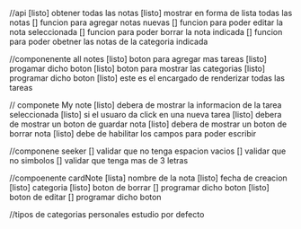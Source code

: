 //api
[listo] obtener todas las notas
[listo] mostrar en forma de lista todas las notas
[] funcion para agregar notas nuevas
[] funcion para poder editar la nota seleccionada
[] funcion para poder borrar la nota indicada
[] funcion para poder obetner las notas de la categoria indicada

//componenente all notes
[listo] boton para agregar mas tareas
  [listo] progamar dicho boton
[listo] boton para mostrar las categorias
  [listo] programar dicho boton
[listo] este es el encargado de renderizar todas las tareas

// componete My note
[listo] debera de mostrar la informacion de la tarea seleccionada
[listo] si el usuaro da click en una nueva tarea
[listo] debera de mostrar un boton de guardar nota
[listo] debera de mostrar un boton de borrar nota
[listo] debe de habilitar los campos para poder escribir

//componene seeker
[] validar que no tenga espacion vacios
[] validar que no simbolos
[] validar que tenga mas de 3 letras

//compoenente cardNote
[lista] nombre de la nota
[listo] fecha de creacion
[listo] categoria
[listo] boton de borrar
  [] programar dicho boton
[listo] boton de editar
  [] programar dicho boton

//tipos de categorias
personales
estudio
por defecto
